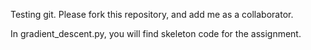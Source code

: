 Testing git.  Please fork this repository, and add me as a collaborator.

In gradient_descent.py, you will find skeleton code for the assignment.
